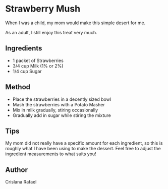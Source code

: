 # Strawberry Mush

When I was a child, my mom would make this simple desert for me.

As an adult, I still enjoy this treat very much.

## Ingredients

- 1 packet of Strawberries
- 3/4 cup Milk (1% or 2%)
- 1/4 cup Sugar

## Method

- Place the strawberries in a decently sized bowl
- Mash the strawberries with a Potato Masher
- Mix in milk gradually, stiring occasionally
- Gradually add in sugar while stiring the mixture

## Tips

My mom did not really have a specific amount for each ingredient, so this is roughly what I have been using to make the dessert. Feel free to adjust the ingredient measurements to what suits you!

## Author

Crislana Rafael
